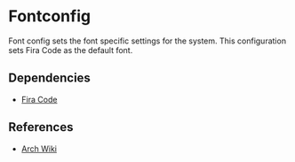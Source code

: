 # Fontconfig

Font config sets the font specific settings for the system. This configuration
sets Fira Code as the default font.

## Dependencies

- [Fira Code](https://github.com/tonsky/FiraCode)

## References

- [Arch Wiki](https://wiki.archlinux.org/title/font_configuration)
